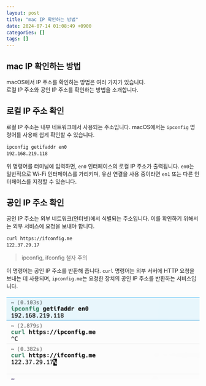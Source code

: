 ```yaml
---
layout: post
title: "mac IP 확인하는 방법"
date: 2024-07-14 01:08:49 +0900
categories: []
tags: []
---
```


## mac IP 확인하는 방법

macOS에서 IP 주소를 확인하는 방법은 여러 가지가 있습니다.  
 로컬 IP 주소와 공인 IP 주소를 확인하는 방법을 소개합니다.

## 로컬 IP 주소 확인

로컬 IP 주소는 내부 네트워크에서 사용되는 주소입니다. macOS에서는 `ipconfig` 명령어를 사용해 쉽게 확인할 수 있습니다.

```bash
ipconfig getifaddr en0
192.168.219.118
```

위 명령어를 터미널에 입력하면, `en0` 인터페이스의 로컬 IP 주소가 출력됩니다. `en0`는 일반적으로 Wi-Fi 인터페이스를 가리키며, 유선 연결을 사용 중이라면 `en1` 또는 다른 인터페이스를 지정할 수 있습니다.

## 공인 IP 주소 확인

공인 IP 주소는 외부 네트워크(인터넷)에서 식별되는 주소입니다. 이를 확인하기 위해서는 외부 서비스에 요청을 보내야 합니다.

```bash
curl https://ifconfig.me
122.37.29.17
```



> ipconfig, ifconfig 철자 주의



이 명령어는 공인 IP 주소를 반환해 줍니다. `curl` 명령어는 외부 서버에 HTTP 요청을 보내는 데 사용되며, `ipconfig.me`는 요청한 장치의 공인 IP 주소를 반환하는 서비스입니다.

![img](스크린샷%202024-08-12%20오후%205.53.04.png)
